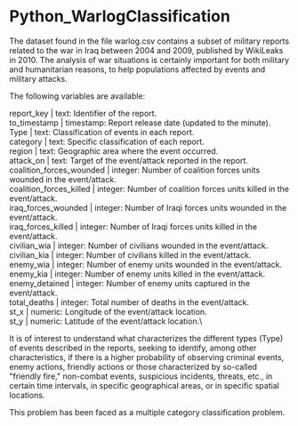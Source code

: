 # Python_WarlogClassification

The dataset found in the file warlog.csv contains a subset of military reports related to the war in Iraq between 2004 and 2009, published by WikiLeaks in 2010. The analysis of war situations is certainly important for both military and humanitarian reasons, to help populations affected by events and military attacks.

The following variables are available:

report_key | text: Identifier of the report.\
to_timestamp | timestamp: Report release date (updated to the minute).\
Type | text: Classification of events in each report.\
category | text: Specific classification of each report.\
region | text: Geographic area where the event occurred.\
attack_on | text: Target of the event/attack reported in the report.\
coalition_forces_wounded | integer: Number of coalition forces units wounded in the event/attack.\
coalition_forces_killed | integer: Number of coalition forces units killed in the event/attack.\
iraq_forces_wounded | integer: Number of Iraqi forces units wounded in the event/attack.\
iraq_forces_killed | integer: Number of Iraqi forces units killed in the event/attack.\
civilian_wia | integer: Number of civilians wounded in the event/attack.\
civilian_kia | integer: Number of civilians killed in the event/attack.\
enemy_wia | integer: Number of enemy units wounded in the event/attack.\
enemy_kia | integer: Number of enemy units killed in the event/attack.\
enemy_detained | integer: Number of enemy units captured in the event/attack.\
total_deaths | integer: Total number of deaths in the event/attack.\
st_x | numeric: Longitude of the event/attack location.\
st_y | numeric: Latitude of the event/attack location.\

It is of interest to understand what characterizes the different types (Type) of events described in the reports, seeking to identify, among other characteristics, if there is a higher probability of observing criminal events, enemy actions, friendly actions or those characterized by so-called "friendly fire," non-combat events, suspicious incidents, threats, etc., in certain time intervals, in specific geographical areas, or in specific spatial locations.

This problem has been faced as a multiple category classification problem.


